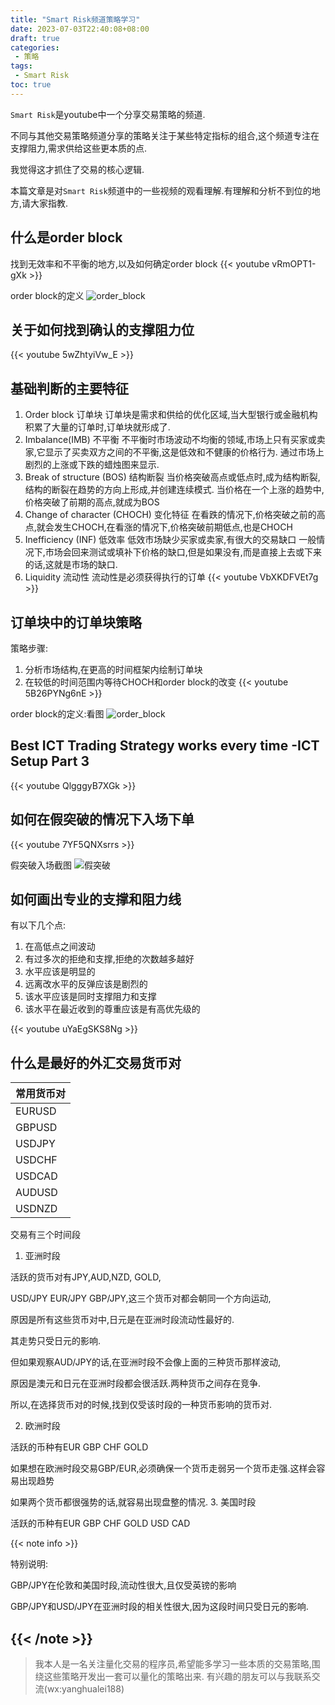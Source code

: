 ```yaml
---
title: "Smart Risk频道策略学习"
date: 2023-07-03T22:40:08+08:00
draft: true
categories:
 - 策略
tags:
 - Smart Risk
toc: true
---
```


`Smart Risk`是youtube中一个分享交易策略的频道.

不同与其他交易策略频道分享的策略关注于某些特定指标的组合,这个频道专注在支撑阻力,需求供给这些更本质的点.

我觉得这才抓住了交易的核心逻辑.

本篇文章是对`Smart Risk`频道中的一些视频的观看理解.有理解和分析不到位的地方,请大家指教.

## 什么是order block
找到无效率和不平衡的地方,以及如何确定order block
{{< youtube vRmOPT1-gXk >}}

order block的定义
![order_block](https://i.imgur.com/P1Suvkc.png)

## 关于如何找到确认的支撑阻力位
{{< youtube 5wZhtyiVw_E >}}

## 基础判断的主要特征
1. Order block 订单块
订单块是需求和供给的优化区域,当大型银行或金融机构积累了大量的订单时,订单块就形成了.
2. Imbalance(IMB) 不平衡
不平衡时市场波动不均衡的领域,市场上只有买家或卖家,它显示了买卖双方之间的不平衡,这是低效和不健康的价格行为.
通过市场上剧烈的上涨或下跌的蜡烛图来显示.
3. Break of structure (BOS) 结构断裂
当价格突破高点或低点时,成为结构断裂,结构的断裂在趋势的方向上形成,并创建连续模式.
当价格在一个上涨的趋势中,价格突破了前期的高点,就成为BOS
4. Change of character (CHOCH) 变化特征
在看跌的情况下,价格突破之前的高点,就会发生CHOCH,在看涨的情况下,价格突破前期低点,也是CHOCH
5. Inefficiency (INF) 低效率
低效市场缺少买家或卖家,有很大的交易缺口
一般情况下,市场会回来测试或填补下价格的缺口,但是如果没有,而是直接上去或下来的话,这就是市场的缺口.
6. Liquidity 流动性
流动性是必须获得执行的订单
{{< youtube VbXKDFVEt7g >}}

## 订单块中的订单块策略
策略步骤:
1. 分析市场结构,在更高的时间框架内绘制订单块
2. 在较低的时间范围内等待CHOCH和order block的改变
{{< youtube 5B26PYNg6nE >}}

order block的定义:看图
![order_block](https://i.imgur.com/P1Suvkc.png)

## Best ICT Trading Strategy works every time -ICT Setup Part 3
{{< youtube QlgggyB7XGk >}}

## 如何在假突破的情况下入场下单

{{< youtube 7YF5QNXsrrs >}}

假突破入场截图
![假突破](https://i.imgur.com/9W4NhDs.png)


## 如何画出专业的支撑和阻力线
有以下几个点:
1. 在高低点之间波动
2. 有过多次的拒绝和支撑,拒绝的次数越多越好
3. 水平应该是明显的
4. 远离改水平的反弹应该是剧烈的
5. 该水平应该是同时支撑阻力和支撑
6. 该水平在最近收到的尊重应该是有高优先级的

{{< youtube uYaEgSKS8Ng >}}

## 什么是最好的外汇交易货币对
|常用货币对|
|---|
|EURUSD|
|GBPUSD|
|USDJPY|
|USDCHF|
|USDCAD|
|AUDUSD|
|USDNZD|

交易有三个时间段
1.  亚洲时段

活跃的货币对有JPY,AUD,NZD, GOLD,

USD/JPY EUR/JPY GBP/JPY,这三个货币对都会朝同一个方向运动,

原因是所有这些货币对中,日元是在亚洲时段流动性最好的.

其走势只受日元的影响.

但如果观察AUD/JPY的话,在亚洲时段不会像上面的三种货币那样波动,

原因是澳元和日元在亚洲时段都会很活跃.两种货币之间存在竞争.

所以,在选择货币对的时候,找到仅受该时段的一种货币影响的货币对.

2. 欧洲时段

活跃的币种有EUR GBP CHF GOLD

如果想在欧洲时段交易GBP/EUR,必须确保一个货币走弱另一个货币走强.这样会容易出现趋势

如果两个货币都很强势的话,就容易出现盘整的情况.
3. 美国时段

活跃的币种有EUR GBP CHF GOLD USD CAD 

{{< note info >}}

特别说明: 

GBP/JPY在伦敦和美国时段,流动性很大,且仅受英镑的影响

GBP/JPY和USD/JPY在亚洲时段的相关性很大,因为这段时间只受日元的影响.

{{< /note >}}
---

> 我本人是一名关注量化交易的程序员,希望能多学习一些本质的交易策略,围绕这些策略开发出一套可以量化的策略出来.
> 有兴趣的朋友可以与我联系交流(wx:yanghualei188)
